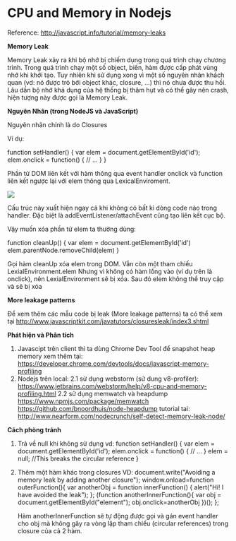 # CPU and Memory in Nodejs

Reference: http://javascript.info/tutorial/memory-leaks

**Memory Leak**

Memory Leak xảy ra khi bộ nhớ bị chiếm dụng trong quá trình chạy chương trình. Trong quá trình chạy một số object, biến, hàm được cấp phát vùng nhớ khi khởi tạo. Tuy nhiên khi sử dụng xong vì một số nguyên nhân khách quan (vd: nó được trỏ bởi object khác, closure, ...) thì nó chưa được thu hồi. Lâu dần bộ nhớ khả dụng của hệ thống bị thâm hụt và có thể gây nên crash, hiện tượng này được gọi là Memory Leak.

**Nguyên Nhân (trong NodeJS và JavaScript)**

Nguyên nhân chính là do Closures

Ví dụ:

function setHandler() {
    var elem = document.getElementById('id');
    elem.onclick = function() {
        // ...
    }
}

Phần tử DOM liên kết với hàm thông qua event handler onclick và function liên kết ngược lại với elem thông qua LexicalEnviroment.

<img src="https://viblo.asia/uploads/images/9d74fd9ab2537167edd5d2fb4fdde7a327e59012/91a1724cfc69d33b58df90b3b43a73c056a78eae.png"></img>

Cấu trúc này xuất hiện ngay cả khi không có bất kì dòng code nào trong handler. Đặc biệt là addEventListener/attachEvent cũng tạo liên kết cục bộ.

Vậy muốn xóa phần tử elem ta thường dùng:

function cleanUp() {
  var elem = document.getElementById('id')
  elem.parentNode.removeChild(elem)
}

Gọi hàm cleanUp xóa elem trong DOM. Vẫn còn một tham chiếu LexialEnvironment.elem 
Nhưng vì không có hàm lồng vào (ví dụ trên là onclick), nên LexialEnvironment sẽ bị xóa. Sau đó elem không thể truy cập và sẽ bị xóa

**More leakage patterns**

Để xem thêm các mẫu code bị leak (More leakage patterns) ta có thể xem tại http://www.javascriptkit.com/javatutors/closuresleak/index3.shtml

**Phát hiện và Phân tích**

1. Javascipt trên client thì ta dùng Chrome Dev Tool để snapshot heap memory
xem thêm tại: https://developer.chrome.com/devtools/docs/javascript-memory-profiling
2. Nodejs trên local:
 2.1 sử dụng webstorm (sử dung v8-profiler): 
    https://www.jetbrains.com/webstorm/help/v8-cpu-and-memory-profiling.html
 2.2 sử dụng memwatch và heapdump
    https://www.npmjs.com/package/memwatch
    https://github.com/bnoordhuis/node-heapdump
  tutorial tai: http://www.nearform.com/nodecrunch/self-detect-memory-leak-node/

**Cách phòng tránh**

1. Trả về null khi không sử dụng
vd:
function setHandler() {
    var elem = document.getElementById('id');
    elem.onclick = function() {
        // ...
    }
    elem = null; //This breaks the circular reference
}
2. Thêm một hàm khác trong closures
   VD:
   document.write("Avoiding a memory leak by adding another closure");
           window.onload=function outerFunction(){
           var anotherObj = function innerFunction() {
               alert("Hi! I have avoided the leak");
           };
           (function anotherInnerFunction(){
               var obj =  document.getElementById("element");
               obj.onclick=anotherObj })();
           };
   
   Hàm anotherInnerFunction sẽ tự động được gọi và gán event handler cho obj mà không gây ra vòng lặp tham chiếu (circular references) trong closure của cả 2 hàm.
    
    